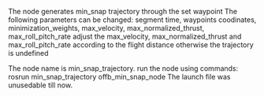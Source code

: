 The node generates min_snap trajectory through the set waypoint
The following parameters can be changed: segment time, waypoints coodinates, minimization_weights, max_velocity, max_normalized_thrust, max_roll_pitch_rate
adjust the max_velocity, max_normalized_thrust and max_roll_pitch_rate according to the flight distance otherwise the trajectory is undefined

The node name is min_snap_trajectory.
run the node using commands: rosrun min_snap_trajectory offb_min_snap_node
The launch file was unusedable till now.

